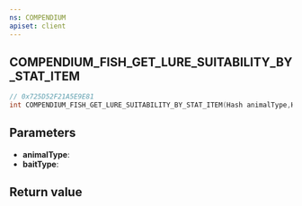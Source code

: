 ```yaml
---
ns: COMPENDIUM
apiset: client
---
```

## COMPENDIUM_FISH_GET_LURE_SUITABILITY_BY_STAT_ITEM

```c
// 0x725D52F21A5E9E81
int COMPENDIUM_FISH_GET_LURE_SUITABILITY_BY_STAT_ITEM(Hash animalType,Hash baitType);
```


## Parameters
* **animalType**:
* **baitType**:

## Return value